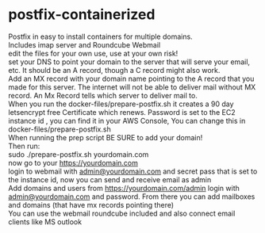 # postfix-containerized<br />
Postfix in easy to install containers for multiple domains.<br />
Includes imap server and Roundcube Webmail<br />
edit the files for your own use, use at your own risk!<br />
set your DNS to point your domain to the server that will serve your email, etc. It should be an A record, though a C record might also work.<br /> 
Add an MX record with your domain name pointing to the A record that you made for this server. The internet will not be able to deliver mail without MX record. An Mx Record tells which server to deliver mail to.<br />
When you run the docker-files/prepare-postfix.sh it creates a 90 day letsencrypt free Certificate which renews.
Password is set to the EC2 instance id , you can find it in your AWS Console, You can change this in docker-files/prepare-postfix.sh<br />
When running the prep script BE SURE to add your domain!<br />
Then run:<br />
sudo  ./prepare-postfix.sh  yourdomain.com<br />
now go to your https://yourdomain.com<br />
login to webmail with admin@yourdomain.com and secret pass that is set to the instance id, now you can send and receive email as admin<br />
Add domains and users from https://yourdomain.com/admin login with admin@yourdomain.com and password. From there you can add mailboxes and domains (that have mx records pointing there)<br />
You can use the webmail roundcube included and also connect email clients like MS outlook<br />
